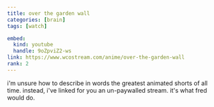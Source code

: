 ```yaml
---
title: over the garden wall
categories: [brain]
tags: [watch]

embed:
  kind: youtube
  handle: 9oZpviZ2-ws
link: https://www.wcostream.com/anime/over-the-garden-wall
rank: 2
---
```


i'm unsure how to describe in words the greatest animated shorts of all time.
instead, i've linked for you an un-paywalled stream.  it's what fred would do.
